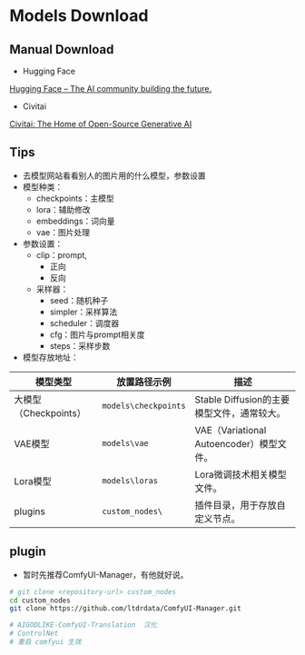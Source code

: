 # Models Download
## Manual Download
- Hugging Face

[Hugging Face – The AI community building the future.](https://huggingface.co)

-  Civitai

[Civitai: The Home of Open-Source Generative AI](https://civitai.com)

## Tips
- 去模型网站看看别人的图片用的什么模型，参数设置
- 模型种类：
    - checkpoints：主模型
    - lora：辅助修改
    - embeddings：词向量
    - vae：图片处理
- 参数设置：
    - clip：prompt,
        - 正向
        - 反向
    - 采样器：
        - seed：随机种子
        - simpler：采样算法
        - scheduler：调度器
        - cfg：图片与prompt相关度
        - steps：采样步数
- 模型存放地址：

| 模型类型             | 放置路径示例                       | 描述                                |
| ---------------- | ---------------------------- | --------------------------------- |
| 大模型（Checkpoints） | `models\checkpoints` | Stable Diffusion的主要模型文件，通常较大。     |
| VAE模型            | `models\vae`         | VAE（Variational Autoencoder）模型文件。 |
| Lora模型           | `models\loras`       | Lora微调技术相关模型文件。                   |
| plugins          | `custom_nodes\`      | 插件目录，用于存放自定义节点。                   |

## plugin
- 暂时先推荐ComfyUI-Manager，有他就好说。

```sh
# git clone <repository-url> custom_nodes
cd custom_nodes
git clone https://github.com/ltdrdata/ComfyUI-Manager.git 

# AIGODLIKE-ComfyUI-Translation  汉化
# ControlNet  
# 重启 comfyui 生效
```
